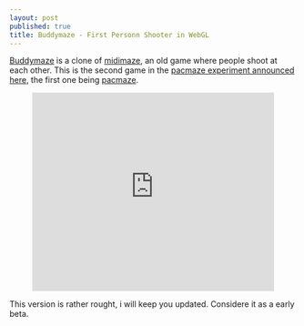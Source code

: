 ```yaml
---
layout: post
published: true
title: Buddymaze - First Personn Shooter in WebGL
---
```


[Buddymaze](http://buddymaze.com) is a clone of
[midimaze](http://en.wikipedia.org/wiki/MIDI_Maze), an old game
where people shoot at each other.
This is the second game in the [pacmaze experiment announced here](/2011/04/13/pacmaze-v1-release.html)</a>,
the first one being [pacmaze](http://pacmaze.com).

<center>
<iframe width="425" height="349" src="http://www.youtube.com/embed/OvmuNhkV5aQ" frameborder="0" allowfullscreen></iframe>
</center>

This version is rather rought, i will keep you updated. Considere it as a early beta.


